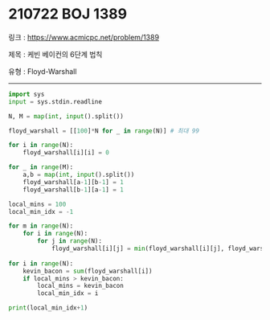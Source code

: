 # 210722 BOJ 1389

링크 : https://www.acmicpc.net/problem/1389

제목 : 케빈 베이컨의 6단계 법칙

유형 : Floyd-Warshall

---

```python
import sys
input = sys.stdin.readline

N, M = map(int, input().split())

floyd_warshall = [[100]*N for _ in range(N)] # 최대 99

for i in range(N):
    floyd_warshall[i][i] = 0

for _ in range(M):
    a,b = map(int, input().split())
    floyd_warshall[a-1][b-1] = 1
    floyd_warshall[b-1][a-1] = 1

local_mins = 100
local_min_idx = -1

for m in range(N):
    for i in range(N):
        for j in range(N):
            floyd_warshall[i][j] = min(floyd_warshall[i][j], floyd_warshall[i][m]+floyd_warshall[m][j])
    
for i in range(N):
    kevin_bacon = sum(floyd_warshall[i])
    if local_mins > kevin_bacon:
        local_mins = kevin_bacon
        local_min_idx = i

print(local_min_idx+1)
```